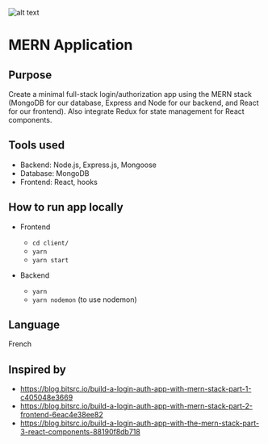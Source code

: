 

![alt text](http://www.cjoint.com/doc/20_06/JFqp4wL3tdM_MERN.png)

MERN Application
====================

Purpose
--------------------

Create a minimal full-stack login/authorization app using the MERN stack (MongoDB for our database, Express and Node for our backend, and React for our frontend). Also integrate Redux for state management for React components.

Tools used
--------------------

- Backend: Node.js, Express.js, Mongoose
- Database: MongoDB
- Frontend: React, hooks

How to run app locally
--------------------

- Frontend
  * `cd client/`
  * `yarn`
  * `yarn start`

- Backend
  * `yarn`
  * `yarn nodemon` (to use nodemon)
  
Language
--------------------

French

Inspired by
--------------------

- https://blog.bitsrc.io/build-a-login-auth-app-with-mern-stack-part-1-c405048e3669
- https://blog.bitsrc.io/build-a-login-auth-app-with-mern-stack-part-2-frontend-6eac4e38ee82
- https://blog.bitsrc.io/build-a-login-auth-app-with-the-mern-stack-part-3-react-components-88190f8db718

